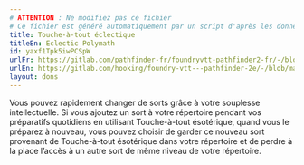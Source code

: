 ```yaml
---
# ATTENTION : Ne modifiez pas ce fichier
# Ce fichier est généré automatiquement par un script d'après les données du module Foundry VTT officiel et de sa traduction
title: Touche-à-tout éclectique
titleEn: Eclectic Polymath
id: yaxf1Tpk5iwPCSpW
urlFr: https://gitlab.com/pathfinder-fr/foundryvtt-pathfinder2-fr/-/blob/master/data/feats/yaxf1Tpk5iwPCSpW.htm
urlEn: https://gitlab.com/hooking/foundry-vtt---pathfinder-2e/-/blob/master/packs/data/feats.db/eclectic-polymath.json
layout: dons
---
```

Vous pouvez rapidement changer de sorts grâce à votre souplesse intellectuelle. Si vous ajoutez un sort à votre répertoire pendant vos préparatifs quotidiens en utilisant Touche-à-tout ésotérique, quand vous le préparez à nouveau, vous pouvez choisir de garder ce nouveau sort provenant de Touche-à-tout ésotérique dans votre répertoire et de perdre à la place l’accès à un autre sort de même niveau de votre répertoire.
